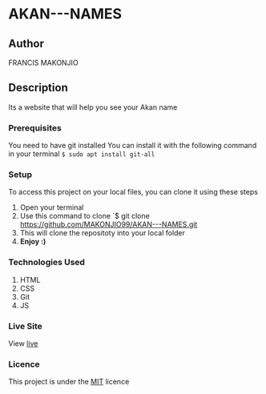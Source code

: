 # AKAN---NAMES
## Author
FRANCIS MAKONJIO
## Description
Its a website that will help you see your Akan name
### Prerequisites
You need to have git installed
You can install it with the following command in your terminal
`$ sudo apt install git-all`
### Setup
To access this project on your local files, you can clone it using these steps
1. Open your terminal
1. Use this command to clone `$ git clone https://github.com/MAKONJIO99/AKAN---NAMES.git
1. This will clone the repositoty into your local folder
1. __Enjoy :)__
### Technologies Used
1. HTML
1. CSS
1. Git
1. JS
### Live Site
View [live]()
### Licence
This project is under the  [MIT](LICENSE) licence
